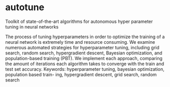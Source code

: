 # autotune
Toolkit of state-of-the-art algorithms for autonomous hyper parameter tuning in neural networks

The process of tuning hyperparameters in order to optimize the training of a neural network is extremely time and resource consuming. We examine numerous automated strategies for hyperparameter tuning, including grid search, random search, hypergradient descent, Bayesian optimization, and population-based training (PBT). We implement each approach, comparing the amount of iterations each algorithm takes to converge with the train and test set accuracy. 
Keywords: hyperparameter tuning, bayesian optimization, population based train- ing, hypergradient descent, grid search, random search
